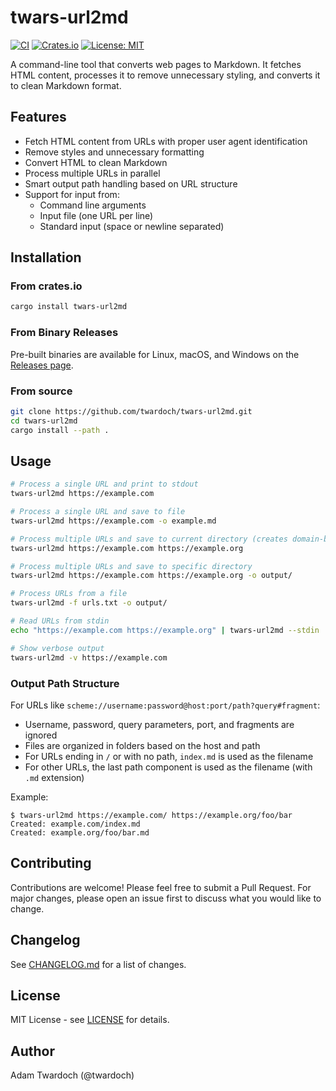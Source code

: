 # twars-url2md

[![CI](https://github.com/twardoch/twars-url2md/workflows/CI/badge.svg)](https://github.com/twardoch/twars-url2md/actions)
[![Crates.io](https://img.shields.io/crates/v/twars-url2md)](https://crates.io/crates/twars-url2md)
[![License: MIT](https://img.shields.io/badge/License-MIT-yellow.svg)](https://opensource.org/licenses/MIT)

A command-line tool that converts web pages to Markdown. It fetches HTML content, processes it to remove unnecessary styling, and converts it to clean Markdown format.

## Features

- Fetch HTML content from URLs with proper user agent identification
- Remove styles and unnecessary formatting
- Convert HTML to clean Markdown
- Process multiple URLs in parallel
- Smart output path handling based on URL structure
- Support for input from:
  - Command line arguments
  - Input file (one URL per line)
  - Standard input (space or newline separated)

## Installation

### From crates.io

```bash
cargo install twars-url2md
```

### From Binary Releases

Pre-built binaries are available for Linux, macOS, and Windows on the [Releases page](https://github.com/twardoch/twars-url2md/releases).

### From source

```bash
git clone https://github.com/twardoch/twars-url2md.git
cd twars-url2md
cargo install --path .
```

## Usage

```bash
# Process a single URL and print to stdout
twars-url2md https://example.com

# Process a single URL and save to file
twars-url2md https://example.com -o example.md

# Process multiple URLs and save to current directory (creates domain-based folders)
twars-url2md https://example.com https://example.org

# Process multiple URLs and save to specific directory
twars-url2md https://example.com https://example.org -o output/

# Process URLs from a file
twars-url2md -f urls.txt -o output/

# Read URLs from stdin
echo "https://example.com https://example.org" | twars-url2md --stdin

# Show verbose output
twars-url2md -v https://example.com
```

### Output Path Structure

For URLs like `scheme://username:password@host:port/path?query#fragment`:
- Username, password, query parameters, port, and fragments are ignored
- Files are organized in folders based on the host and path
- For URLs ending in `/` or with no path, `index.md` is used as the filename
- For other URLs, the last path component is used as the filename (with `.md` extension)

Example:
```
$ twars-url2md https://example.com/ https://example.org/foo/bar
Created: example.com/index.md
Created: example.org/foo/bar.md
```

## Contributing

Contributions are welcome! Please feel free to submit a Pull Request. For major changes, please open an issue first to discuss what you would like to change.

## Changelog

See [CHANGELOG.md](CHANGELOG.md) for a list of changes.

## License

MIT License - see [LICENSE](LICENSE) for details.

## Author

Adam Twardoch (@twardoch)
